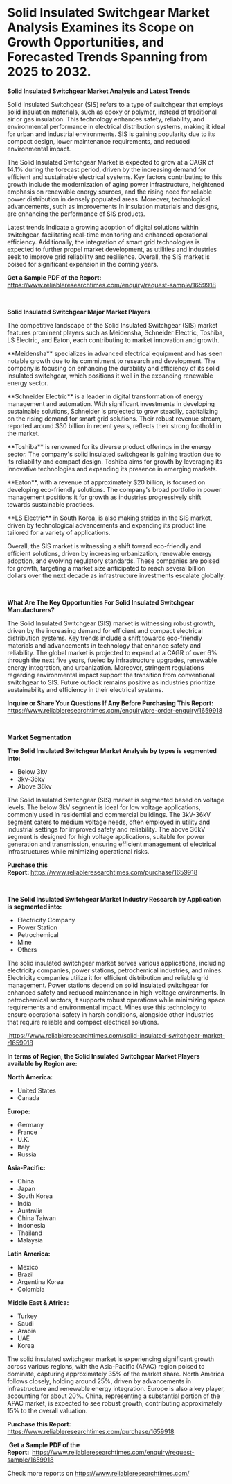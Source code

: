 <p><h1>Solid Insulated Switchgear Market Analysis Examines its Scope on Growth Opportunities, and Forecasted Trends Spanning from 2025 to 2032.</h1></p><p><strong>Solid Insulated Switchgear Market Analysis and Latest Trends</strong></p>
<p><p>Solid Insulated Switchgear (SIS) refers to a type of switchgear that employs solid insulation materials, such as epoxy or polymer, instead of traditional air or gas insulation. This technology enhances safety, reliability, and environmental performance in electrical distribution systems, making it ideal for urban and industrial environments. SIS is gaining popularity due to its compact design, lower maintenance requirements, and reduced environmental impact.</p><p>The Solid Insulated Switchgear Market is expected to grow at a CAGR of 14.1% during the forecast period, driven by the increasing demand for efficient and sustainable electrical systems. Key factors contributing to this growth include the modernization of aging power infrastructure, heightened emphasis on renewable energy sources, and the rising need for reliable power distribution in densely populated areas. Moreover, technological advancements, such as improvements in insulation materials and designs, are enhancing the performance of SIS products. </p><p>Latest trends indicate a growing adoption of digital solutions within switchgear, facilitating real-time monitoring and enhanced operational efficiency. Additionally, the integration of smart grid technologies is expected to further propel market development, as utilities and industries seek to improve grid reliability and resilience. Overall, the SIS market is poised for significant expansion in the coming years.</p></p>
<p><strong>Get a Sample PDF of the Report:&nbsp;</strong> <a href="https://www.reliableresearchtimes.com/enquiry/request-sample/1659918?utm_campaign=2263&utm_medium=2&utm_source=Github&utm_content=ia&utm_term=10042025&utm_id=solid-insulated-switchgear">https://www.reliableresearchtimes.com/enquiry/request-sample/1659918</a></p>
<p>&nbsp;</p>
<p><strong>Solid Insulated Switchgear Major Market Players</strong></p>
<p><p>The competitive landscape of the Solid Insulated Switchgear (SIS) market features prominent players such as Meidensha, Schneider Electric, Toshiba, LS Electric, and Eaton, each contributing to market innovation and growth. </p><p>**Meidensha** specializes in advanced electrical equipment and has seen notable growth due to its commitment to research and development. The company is focusing on enhancing the durability and efficiency of its solid insulated switchgear, which positions it well in the expanding renewable energy sector.</p><p>**Schneider Electric** is a leader in digital transformation of energy management and automation. With significant investments in developing sustainable solutions, Schneider is projected to grow steadily, capitalizing on the rising demand for smart grid solutions. Their robust revenue stream, reported around $30 billion in recent years, reflects their strong foothold in the market.</p><p>**Toshiba** is renowned for its diverse product offerings in the energy sector. The company's solid insulated switchgear is gaining traction due to its reliability and compact design. Toshiba aims for growth by leveraging its innovative technologies and expanding its presence in emerging markets.</p><p>**Eaton**, with a revenue of approximately $20 billion, is focused on developing eco-friendly solutions. The company's broad portfolio in power management positions it for growth as industries progressively shift towards sustainable practices.</p><p>**LS Electric** in South Korea, is also making strides in the SIS market, driven by technological advancements and expanding its product line tailored for a variety of applications. </p><p>Overall, the SIS market is witnessing a shift toward eco-friendly and efficient solutions, driven by increasing urbanization, renewable energy adoption, and evolving regulatory standards. These companies are poised for growth, targeting a market size anticipated to reach several billion dollars over the next decade as infrastructure investments escalate globally.</p></p>
<p>&nbsp;</p>
<p><strong>What Are The Key Opportunities For Solid Insulated Switchgear Manufacturers?</strong></p>
<p><p>The Solid Insulated Switchgear (SIS) market is witnessing robust growth, driven by the increasing demand for efficient and compact electrical distribution systems. Key trends include a shift towards eco-friendly materials and advancements in technology that enhance safety and reliability. The global market is projected to expand at a CAGR of over 6% through the next five years, fueled by infrastructure upgrades, renewable energy integration, and urbanization. Moreover, stringent regulations regarding environmental impact support the transition from conventional switchgear to SIS. Future outlook remains positive as industries prioritize sustainability and efficiency in their electrical systems.</p></p>
<p><strong>Inquire or Share Your Questions If Any Before Purchasing This Report:</strong> <a href="https://www.reliableresearchtimes.com/enquiry/pre-order-enquiry/1659918?utm_campaign=2263&utm_medium=2&utm_source=Github&utm_content=ia&utm_term=10042025&utm_id=solid-insulated-switchgear">https://www.reliableresearchtimes.com/enquiry/pre-order-enquiry/1659918</a></p>
<p>&nbsp;</p>
<p><strong>Market Segmentation</strong></p>
<p><strong>The Solid Insulated Switchgear Market Analysis by types is segmented into:</strong></p>
<p><ul><li>Below 3kv</li><li>3kv-36kv</li><li>Above 36kv</li></ul></p>
<p><p>The Solid Insulated Switchgear (SIS) market is segmented based on voltage levels. The below 3kV segment is ideal for low voltage applications, commonly used in residential and commercial buildings. The 3kV-36kV segment caters to medium voltage needs, often employed in utility and industrial settings for improved safety and reliability. The above 36kV segment is designed for high voltage applications, suitable for power generation and transmission, ensuring efficient management of electrical infrastructures while minimizing operational risks.</p></p>
<p><strong>Purchase this Report:&nbsp;</strong><a href="https://www.reliableresearchtimes.com/purchase/1659918?utm_campaign=2263&utm_medium=2&utm_source=Github&utm_content=ia&utm_term=10042025&utm_id=solid-insulated-switchgear">https://www.reliableresearchtimes.com/purchase/1659918</a></p>
<p>&nbsp;</p>
<p><strong>The Solid Insulated Switchgear Market Industry Research by Application is segmented into:</strong></p>
<p><ul><li>Electricity Company</li><li>Power Station</li><li>Petrochemical</li><li>Mine</li><li>Others</li></ul></p>
<p><p>The solid insulated switchgear market serves various applications, including electricity companies, power stations, petrochemical industries, and mines. Electricity companies utilize it for efficient distribution and reliable grid management. Power stations depend on solid insulated switchgear for enhanced safety and reduced maintenance in high-voltage environments. In petrochemical sectors, it supports robust operations while minimizing space requirements and environmental impact. Mines use this technology to ensure operational safety in harsh conditions, alongside other industries that require reliable and compact electrical solutions.</p></p>
<p><a href="https://www.reliableresearchtimes.com/solid-insulated-switchgear-market-r1659918?utm_campaign=2263&utm_medium=2&utm_source=Github&utm_content=ia&utm_term=10042025&utm_id=solid-insulated-switchgear">&nbsp;https://www.reliableresearchtimes.com/solid-insulated-switchgear-market-r1659918</a></p>
<p><strong>In terms of Region, the Solid Insulated Switchgear Market Players available by Region are:</strong></p>
<p>
    <p> <strong> North America: </strong>
        <ul>
            <li>United States</li>
            <li>Canada</li>
        </ul>
        </p> 
    <p> <strong> Europe: </strong>
        <ul>
            <li>Germany</li>
            <li>France</li>
            <li>U.K.</li>
            <li>Italy</li>
            <li>Russia</li>
        </ul>
        </p> 
    <p> <strong> Asia-Pacific: </strong>
        <ul>
            <li>China</li>
            <li>Japan</li>
            <li>South Korea</li>
            <li>India</li>
            <li>Australia</li>
            <li>China Taiwan</li>
            <li>Indonesia</li>
            <li>Thailand</li>
            <li>Malaysia</li>
        </ul>
        </p> 
    <p> <strong> Latin America: </strong>
        <ul>
            <li>Mexico</li>
            <li>Brazil</li>
            <li>Argentina Korea</li>
            <li>Colombia</li>
        </ul>
        </p> 
    <p> <strong> Middle East & Africa: </strong>
        <ul>
            <li>Turkey</li>
            <li>Saudi</li>
            <li>Arabia</li>
            <li>UAE</li>
            <li>Korea</li>
        </ul>
    </p>
    </p>
<p><p>The solid insulated switchgear market is experiencing significant growth across various regions, with the Asia-Pacific (APAC) region poised to dominate, capturing approximately 35% of the market share. North America follows closely, holding around 25%, driven by advancements in infrastructure and renewable energy integration. Europe is also a key player, accounting for about 20%. China, representing a substantial portion of the APAC market, is expected to see robust growth, contributing approximately 15% to the overall valuation.</p></p>
<p><strong>Purchase this Report: </strong><a href="https://www.reliableresearchtimes.com/purchase/1659918?utm_campaign=2263&utm_medium=2&utm_source=Github&utm_content=ia&utm_term=10042025&utm_id=solid-insulated-switchgear">https://www.reliableresearchtimes.com/purchase/1659918</a></p>
<p>&nbsp;<strong>Get a Sample PDF of the Report:&nbsp;&nbsp;</strong><a href="https://www.reliableresearchtimes.com/enquiry/request-sample/1659918?utm_campaign=2263&utm_medium=2&utm_source=Github&utm_content=ia&utm_term=10042025&utm_id=solid-insulated-switchgear">https://www.reliableresearchtimes.com/enquiry/request-sample/1659918</a></p>
<p><strong></strong></p>
<p>Check more reports on <a href="https://www.reliableresearchtimes.com/?utm_campaign=2263&utm_medium=2&utm_source=Github&utm_content=ia&utm_term=10042025&utm_id=solid-insulated-switchgear">https://www.reliableresearchtimes.com/</a></p>